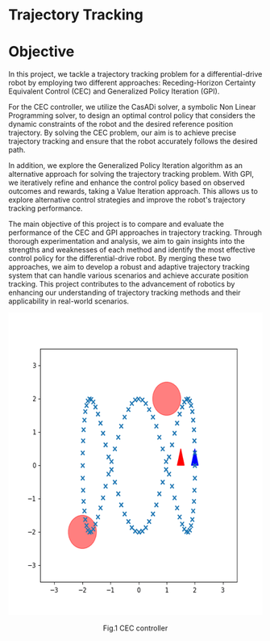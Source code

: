 # Trajectory Tracking

<h1><b> Objective </b></h1>

In this project, we tackle a trajectory tracking problem for a differential-drive robot by employing two different approaches: Receding-Horizon Certainty Equivalent Control (CEC) and Generalized Policy Iteration (GPI). <br>

For the CEC controller, we utilize the CasADi solver, a symbolic Non Linear Programming solver, to design an optimal control policy that considers the dynamic constraints of the robot and the desired reference position trajectory. By solving the CEC problem, our aim is to achieve precise trajectory tracking and ensure that the robot accurately follows the desired path. <br>

In addition, we explore the Generalized Policy Iteration algorithm as an alternative approach for solving the trajectory tracking problem. With GPI, we iteratively refine and enhance the control policy based on observed outcomes and rewards, taking a Value Iteration approach. This allows us to explore alternative control strategies and improve the robot's trajectory tracking performance. <br>

The main objective of this project is to compare and evaluate the performance of the CEC and GPI approaches in trajectory tracking. Through thorough experimentation and analysis, we aim to gain insights into the strengths and weaknesses of each method and identify the most effective control policy for the differential-drive robot. By merging these two approaches, we aim to develop a robust and adaptive trajectory tracking system that can handle various scenarios and achieve accurate position tracking. This project contributes to the advancement of robotics by enhancing our understanding of trajectory tracking methods and their applicability in real-world scenarios. <br>

<p align="center">
  <img src="https://github.com/dhruvtalwar18/trajectory_tracking/blob/main/CEC/gifs/Q_20_10_5_10.gif" title="CEC Controller" style="width: 600px; height: 600px;">
  <br>
  <p align="center">Fig.1 CEC controller</p>
</p>
